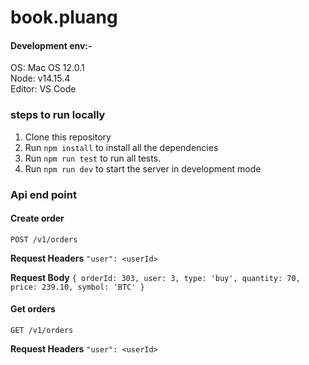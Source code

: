 # book.pluang

#### Development env:- <br />

OS: Mac OS 12.0.1 <br />
Node: v14.15.4 <br />
Editor: VS Code <br />

### steps to run locally

1. Clone this repository
2. Run `npm install` to install all the dependencies
3. Run `npm run test` to run all tests.
4. Run `npm run dev` to start the server in development mode

### Api end point

#### Create order

`POST /v1/orders`

**Request Headers**
`"user": <userId>`

**Request Body**
`{ orderId: 303, user: 3, type: 'buy', quantity: 70, price: 239.10, symbol: 'BTC' }`

#### Get orders

`GET /v1/orders`

**Request Headers**
`"user": <userId>`
